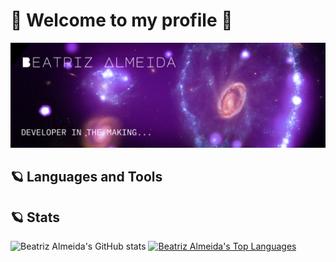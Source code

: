 # 🌌 Welcome to my profile 🌌
![Banner Image](assets/profile-banner.png)

## 🪐 Languages and Tools


## 🪐 Stats
![Beatriz Almeida's GitHub stats](https://github-readme-stats.vercel.app/api?username=beaalmeidas&theme=midnight-purple&show_icons=true)
[![Beatriz Almeida's Top Languages](https://github-readme-stats.vercel.app/api/top-langs/?username=beaalmeidas&theme=midnight-purple&show_icons=true&layout=compact)](https://github.com/anuraghazra/github-readme-stats)